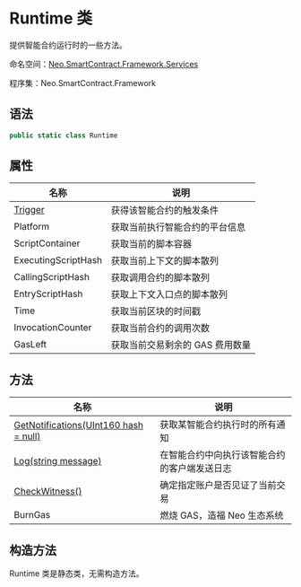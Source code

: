 # Runtime 类

提供智能合约运行时的一些方法。

命名空间：[Neo.SmartContract.Framework.Services](../services.md)

程序集：Neo.SmartContract.Framework

## 语法

```cs
public static class Runtime
```

## 属性

| 名称                            | 说明                         |
| ----------------------------- | -------------------------- |
| [Trigger](Runtime/Trigger.md) | 获得该智能合约的触发条件 |
| Platform | 获取当前执行智能合约的平台信息 |
| ScriptContainer | 获取当前的脚本容器 |
| ExecutingScriptHash | 获取当前上下文的脚本散列 |
| CallingScriptHash | 获取调用合约的脚本散列 |
| EntryScriptHash | 获取上下文入口点的脚本散列 |
| Time | 获取当前区块的时间戳 |
| InvocationCounter | 获取当前合约的调用次数 |
| GasLeft | 获取当前交易剩余的 GAS 费用数量 |


## 方法

| 名称                                                         | 说明                                         |
| ------------------------------------------------------------ | -------------------------------------------- |
| [GetNotifications(UInt160 hash = null)](Runtime/GetNotifications.md) | 获取某智能合约执行时的所有通知               |
| [Log(string message)](Runtime/Log.md)                        | 在智能合约中向执行该智能合约的客户端发送日志 |
| [CheckWitness()](Runtime/CheckWitness.md)                    | 确定指定账户是否见证了当前交易               |
| BurnGas                                                      | 燃烧 GAS，造福 Neo 生态系统                  |

## 构造方法

Runtime 类是静态类，无需构造方法。